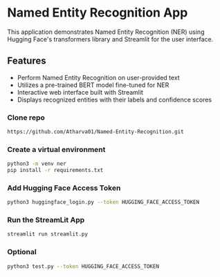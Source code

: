 # Named Entity Recognition App

This application demonstrates Named Entity Recognition (NER) using Hugging Face's transformers library and Streamlit for the user interface.

## Features

- Perform Named Entity Recognition on user-provided text
- Utilizes a pre-trained BERT model fine-tuned for NER
- Interactive web interface built with Streamlit
- Displays recognized entities with their labels and confidence scores


### Clone repo
```bash
https://github.com/Atharva01/Named-Entity-Recognition.git
```
### Create a virtual environment

```bash
python3 -m venv ner
pip install -r requirements.txt
```
### Add Hugging Face Access Token

```bash
python3 huggingface_login.py --token HUGGING_FACE_ACCESS_TOKEN
```

### Run the StreamLit App 

```bash
streamlit run streamlit.py
```

### Optional

```bash
python3 test.py --token HUGGING_FACE_ACCESS_TOKEN
```
